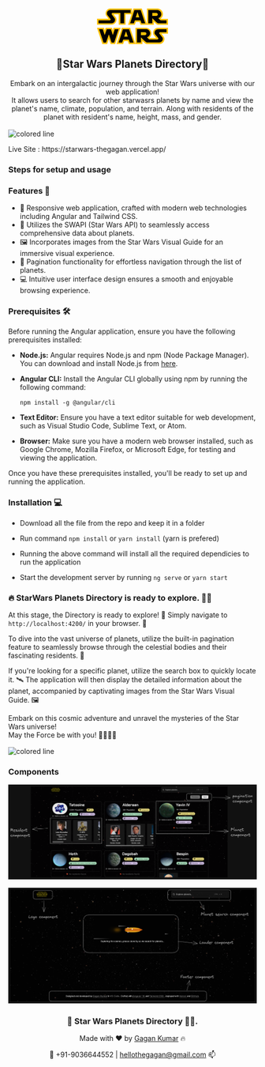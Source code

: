 <p align="center" style="margin:-40px">
  <svg xmlns="http://www.w3.org/2000/svg" viewBox="0 0 48 48" width="144px" height="144px"><path fill="#FFC107" d="M47,19h-3.7c0,0,0,0,0,0c-0.1-0.1-0.1-0.1-0.2-0.2c0.9-0.7,1.5-1.8,1.5-3c0-2.1-1.7-3.8-3.8-3.8h-6h-1v1v9v0.6l-0.3-0.9l-3-9L30.2,12h-0.7h-4.2h-0.7l-0.2,0.7l-0.8,2.5V15v-2v-1h-1H9.1c-1.9,0-3.3,1.5-3.3,3.4c0,0.9,0.3,1.3,0.5,1.6l0,0l0,0c0.2,0.2,1,1.2,1.5,1.9H1H0v1v2v1h1h8.8c1.9,0,3.4-1.5,3.4-3.4c0-0.9-0.3-1.3-0.5-1.6l-1.5-2h3.5v6v1h1h2.6h1v-1v-6h3.3h0.7l-1.8,5.7L21,23h1.4h2.5h0.7l0.2-0.7l0.5-1.3h2.4l0.5,1.3l0.2,0.7H30h2.5h1.2v0h1h2.7h1v-1v-1.1c0.6,0.6,1.2,1.1,1.6,1.5c0.2,0.1,0.6,0.6,1.4,0.6H47h1v-1v-2v-1H47z M15.5,26.3l-3,9L12.3,36h-0.7H9.9H9.2l-0.2-0.7L8,32.6l-0.9,2.7L6.8,36H6.1H4.4H3.6l-0.2-0.7l-3-9L0,25h1.4h2.6h0.7l0.2,0.7l0.3,1.1l0.4-1.1L5.9,25h0.7h2.8h0.7l0.2,0.7l0.4,1.1l0.3-1.1l0.2-0.7H12h2.6H16L15.5,26.3z M41.3,25c-1.9,0-3.4,1.5-3.4,3.4c0,0.9,0.3,1.3,0.5,1.6l0,0l0,0c0.2,0.2,1,1.2,1.6,1.9h-4.5c0,0,0,0-0.1,0c0,0-0.1-0.1-0.1-0.1c0.9-0.7,1.5-1.8,1.5-3c0-2.1-1.7-3.8-3.8-3.8h-3.4H27h-1v1v9v1l-0.4-1.3l-3-9L22.4,25h-0.7h-4.2h-0.7l-0.2,0.7l-2.9,9L13.2,36h1.4H17h0.7l0.2-0.7l0.5-1.3h2.4l0.5,1.3l0.2,0.7h0.7h2.5H26h0h1h2.7h1v-1v-1.1c0.6,0.6,1.2,1.1,1.7,1.5c0.4,0.4,0.9,0.6,1.5,0.6h8.3c1.9,0,3.4-1.5,3.4-3.4c0-0.9-0.3-1.3-0.5-1.6l-1.5-2H47h1v-1v-2v-1h-1H41.3z"/><path d="M22.5,13c0,0-12.6,0-13.5,0c-1.3,0-2.3,1-2.3,2.4c0,0.6,0.2,0.8,0.3,1C7.3,16.8,9.1,19,9.1,19c0,0.1,0.1,0.2,0.1,0.3C9.3,19.7,9,20,8.6,20c0,0-7.6,0-7.6,0v2c0,0,8.1,0,8.8,0c1.3,0,2.4-1,2.4-2.4c0-0.6-0.2-0.8-0.3-1L10,16c0-0.1-0.1-0.2-0.1-0.3c0-0.4,0.3-0.7,0.7-0.7c0,0,5.2,0,5.2,0v7h2.6v-7h4.3V13z M29.5,13h-4.2l-2.9,9h2.5l0.7-2h3.8l0.7,2h2.5L29.5,13z M26.2,18l1.2-3.6l1.2,3.6H26.2z M43.3,20c-0.4,0-0.6-0.2-0.8-0.4c-0.5-0.6-1.1-1.1-1.1-1.1c1.2-0.3,2.1-1.4,2.1-2.7c0-1.6-1.3-2.8-2.8-2.8h-6v9h2.7v-3.4c0,0,2.3,2.2,3.3,3.1c0.1,0.1,0.4,0.3,0.8,0.3c0.3,0,5.5,0,5.5,0v-2H43.3z M37.4,15H40c0.6,0,1.1,0.4,1.1,1c0,0.6-0.5,1-1.1,1h-2.6V15z M12,26l-1.3,3.9L9.4,26H6.6l-1.4,3.9L3.9,26H1.4l3,9h1.7L8,29.5L9.9,35h1.7l3-9H12z M42.7,28c0,0,4.3,0,4.3,0v-2c0,0-4.8,0-5.7,0c-1.3,0-2.4,1-2.4,2.4c0,0.6,0.2,0.8,0.3,1c0.3,0.3,2.2,2.5,2.2,2.5c0,0.1,0.1,0.2,0.1,0.3c0,0.4-0.3,0.7-0.6,0.7c0,0-5.2,0-5.3,0c-0.4,0-0.6-0.2-0.8-0.4c-0.5-0.6-1-1.1-1-1.1c1.2-0.3,2.1-1.4,2.1-2.7c0-1.6-1.3-2.8-2.8-2.8h-3.4H27v9h2.7v-3.4c0,0,2.3,2.2,3.3,3.1c0.1,0.1,0.4,0.3,0.8,0.3c0.3,0,7.8,0,8.3,0c1.3,0,2.4-0.9,2.4-2.4c0-0.6-0.2-0.8-0.3-1L42.2,29c0-0.1-0.1-0.2-0.1-0.3C42.1,28.3,42.4,28,42.7,28z M32.3,30h-2.6v-2h2.6c0.6,0,1.1,0.4,1.1,1C33.4,29.6,32.9,30,32.3,30z M21.7,26h-4.2l-2.9,9H17l0.7-2h3.8l0.7,2h2.5L21.7,26z M18.4,31l1.2-3.6l1.2,3.6H18.4z"/></svg>
</p>

<h2 align="center" >
 💫Star Wars Planets Directory🤖
</h2>
<p align="center">
Embark on an intergalactic journey through the Star Wars universe with our web application! </br>
 It allows users to search for other  starwasrs planets by name and view the planet's name, climate, population, and terrain. Along with residents of the planet with resident's name, height, mass, and gender.
</h4>
</br></br>
<img src="https://i.imgur.com/y4oV9VV.png" alt="colored line"  witdth="100px" align="left">
</br>

<p >Live Site :  https://starwars-thegagan.vercel.app/ </p>

### Steps for setup and usage

### Features 🚀

- 📱 Responsive web application, crafted with modern web technologies including Angular and Tailwind CSS.
- 🌌 Utilizes the SWAPI (Star Wars API) to seamlessly access comprehensive data about planets.
- 🖼️ Incorporates images from the Star Wars Visual Guide for an immersive visual experience.
- 📖 Pagination functionality for effortless navigation through the list of planets.
- 💻 Intuitive user interface design ensures a smooth and enjoyable browsing experience.

### Prerequisites 🛠️

Before running the Angular application, ensure you have the following prerequisites installed:

- **Node.js:** Angular requires Node.js and npm (Node Package Manager). You can download and install Node.js from [here](https://nodejs.org/).

- **Angular CLI:** Install the Angular CLI globally using npm by running the following command:

  ```
  npm install -g @angular/cli
  ```

- **Text Editor:** Ensure you have a text editor suitable for web development, such as Visual Studio Code, Sublime Text, or Atom.

- **Browser:** Make sure you have a modern web browser installed, such as Google Chrome, Mozilla Firefox, or Microsoft Edge, for testing and viewing the application.

Once you have these prerequisites installed, you'll be ready to set up and running the application.

### Installation 💻

- Download all the file from the repo and keep it in a folder
- Run command `npm install` or `yarn install` (yarn is prefered)
- Running the above command will install all the required dependicies to run the application

- Start the development server by running `ng serve` or `yarn start`

### 🔥 StarWars Planets Directory is ready to explore. 🚀💫

At this stage, the Directory is ready to explore! 🌟 Simply navigate to `http://localhost:4200/` in your browser. 🚀

To dive into the vast universe of planets, utilize the built-in pagination feature to seamlessly browse through the celestial bodies and their fascinating residents. 🌌

If you're looking for a specific planet, utilize the search box to quickly locate it. 🛰️ The application will then display the detailed information about the planet, accompanied by captivating images from the Star Wars Visual Guide. 🖼️

Embark on this cosmic adventure and unravel the mysteries of the Star Wars universe! <br> May the Force be with you! 🌠💥🚀🤖

<img src="https://i.imgur.com/y4oV9VV.png" alt="colored line" align="center">

### Components

![alt text](image.png)

![alt text](image-1.png)

<h3 align="center">💫 Star Wars Planets Directory 🤖🚀.   </h3>
<p align="center">Made with ❤️ by <a href="https://github.com/othegagan/">Gagan Kumar</a> 🔥</p>
<p align="center"> 🤙 +91-9036644552 | <a href="mailto:hellothegagan@gmail.com">hellothegagan@gmail.com</a> 📫</p>
</center>
